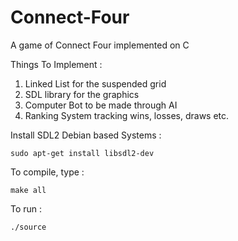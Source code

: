 # Connect-Four
A game of Connect Four implemented on C

Things To Implement :
1. Linked List for the suspended grid
2. SDL library for the graphics
3. Computer Bot to be made through AI
4. Ranking System tracking wins, losses, draws etc.

Install SDL2
Debian based Systems :
```
sudo apt-get install libsdl2-dev
```

To compile, type :
```
make all
```

To run :
```
./source
```
